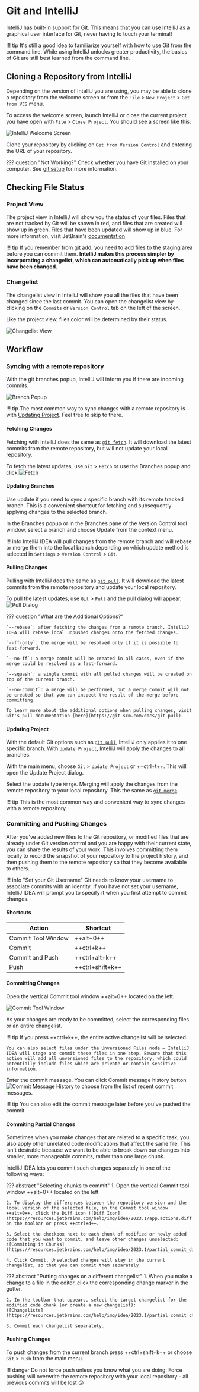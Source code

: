 # Git and IntelliJ

IntelliJ has built-in support for Git. This means that you can use IntelliJ as a graphical user interface for Git, never having to touch your terminal!

!!! tip
    It's still a good idea to familiarize yourself with how to use Git from the command line. While using IntelliJ unlocks greater productivity, the basics of Git are still best learned from the command line. 

## Cloning a Repository from IntelliJ

Depending on the version of IntelliJ you are using, you may be able to clone a repository from the welcome screen or from the `File` > `New Project` > `Get from VCS` menu.

To access the welcome screen, launch IntelliJ or close the current project you have open with `File` > `Close Project`.
You should see a screen like this:

![IntelliJ Welcome Screen](https://resources.jetbrains.com/help/img/idea/2023.1/ij_welcome_screen_options.png)

Clone your repository by clicking on `Get from Version Control` and entering the URL of your repository.

??? question "Not Working?"
    Check whether you have Git installed on your computer. See [git setup](git-intro.md#git-setup) for more information.

## Checking File Status
### Project View
The project view in IntelliJ will show you the status of your files. Files that are not tracked by Git will be shown in red, and files that are created will show up in green. Files that have been updated will show up in blue. For more information, visit JetBrain's [documentation](https://www.jetbrains.com/help/idea/file-status-highlights.html)

!!! tip
    If you remember from [git add](git-in-action-single.md#git-add), you need to add files to the staging area before you can commit them. **IntelliJ makes this process simpler by incorporating a changelist, which can automatically pick up when files have been changed.**

### Changelist

The changelist view in IntelliJ will show you all the files that have been changed since the last commit. You can open the changelist view by clicking on the `Commits` or `Version Control` tab on the left of the screen.

Like the project view, files color will be determined by their status.

![Changelist View](https://resources.jetbrains.com/help/img/idea/2023.1/changelists_in_commit_tw.png)

## Workflow

### Syncing with a remote repository

With the git branches popup, IntelliJ will inform you if there are incoming commits.

![Branch Popup](https://resources.jetbrains.com/help/img/idea/2023.1/Git_branches_incomming_commits_indicator.png)

!!! tip
    The most common way to sync changes with a remote repository is with [Updating Project](#updating-project). Feel free to skip to there.

#### Fetching Changes
Fetching with IntelliJ does the same as [`git fetch`](git-in-action-multiple.md#git-fetch). It will download the latest commits from the remote repository, but will not update your local repository.

To fetch the latest updates, use `Git` > `Fetch` or use the Branches popup and click ![Fetch](https://resources.jetbrains.com/help/img/idea/2023.1/app.vcs.fetch.svg)

#### Updating Branches
Use update if you need to sync a specific branch with its remote tracked branch. This is a convenient shortcut for fetching and subsequently applying changes to the selected branch.

In the Branches popup or in the Branches pane of the Version Control tool window, select a branch and choose Update from the context menu.

!!! info
    IntelliJ IDEA will pull changes from the remote branch and will rebase or merge them into the local branch depending on which update method is selected in `Settings` > `Version Control` > `Git`.

#### Pulling Changes
Pulling with IntelliJ does the same as [`git pull`](git-in-action-multiple.md#git-pull). It will download the latest commits from the remote repository and update your local repository.

To pull the latest updates, use `Git` > `Pull` and the pull dialog will appear.
![Pull Dialog](https://resources.jetbrains.com/help/img/idea/2023.1/git_pull_dialog.png)

??? question "What are the Additional Options?"

    `--rebase`: after fetching the changes from a remote branch, IntelliJ IDEA will rebase local unpushed changes onto the fetched changes.

    `--ff-only`: the merge will be resolved only if it is possible to fast-forward.

    `--no-ff`: a merge commit will be created in all cases, even if the merge could be resolved as a fast-forward.

    `--squash`: a single commit with all pulled changes will be created on top of the current branch.

    `--no-commit`: a merge will be performed, but a merge commit will not be created so that you can inspect the result of the merge before committing.

    To learn more about the additional options when pulling changes, visit Git's pull documentation [here](https://git-scm.com/docs/git-pull)

#### Updating Project

With the default Git options such as [`git pull`](git-in-action-multiple.md#git-pull), IntelliJ only applies it to one specific branch. With `Update Project`, IntelliJ will apply the changes to all branches.

With the main menu, choose `Git` > `Update Project` or  ++ctrl+t++. This will open the Update Project dialog.

Select the update type `Merge`. Merging will apply the changes from the remote repository to your local repository. This the same as [`git merge`](git-in-action-multiple.md#git-merge).

!!! tip
    This is the most common way and convenient way to sync changes with a remote repository.

### Committing and Pushing Changes

After you've added new files to the Git repository, or modified files that are already under Git version control and you are happy with their current state, you can share the results of your work. This involves committing them locally to record the snapshot of your repository to the project history, and then pushing them to the remote repository so that they become available to others.

!!! info "Set your Git Username"
    Git needs to know your username to associate commits with an identity. If you have not set your username, IntelliJ IDEA will prompt you to specify it when you first attempt to commit changes.

#### Shortcuts
| Action             | Shortcut         |
|--------------------|------------------|
| Commit Tool Window | ++alt+0++        |
| Commit             | ++ctrl+k++       |
| Commit and Push    | ++ctrl+alt+k++   |
| Push               | ++ctrl+shift+k++ |

#### Committing Changes
Open the vertical Commit tool window ++alt+0++ located on the left:

![Commit Tool Window](https://resources.jetbrains.com/help/img/idea/2023.1/ij_VCS_commit_tool_window.png)

As your changes are ready to be committed, select the corresponding files or an entire changelist.

!!! tip
    If you press ++ctrl+k++, the entire active changelist will be selected.

    You can also select files under the Unversioned Files node — IntelliJ IDEA will stage and commit these files in one step. Beware that this action will add all unversioned files to the repository, which could potentially include files which are private or contain sensitive information.

Enter the commit message. You can click Commit message history button ![Commit Message History](https://resources.jetbrains.com/help/img/idea/2023.1/app.vcs.history.svg) to choose from the list of recent commit messages.

!!! tip
    You can also edit the commit message later before you've pushed the commit.

#### Commiting Partial Changes

Sometimes when you make changes that are related to a specific task, you also apply other unrelated code modifications that affect the same file. 
This isn't desirable because we want to be able to break down our changes into smaller, more manageable commits, rather than one large chunk.

IntelliJ IDEA lets you commit such changes separately in one of the following ways:

??? abstract "Selecting chunks to commit"
    1. Open the vertical Commit tool window ++alt+0++ located on the left

    2. To display the differences between the repository version and the local version of the selected file, in the Commit tool window ++alt+0++, click the Diff icon ![Diff Icon](https://resources.jetbrains.com/help/img/idea/2023.1/app.actions.diff.svg) on the toolbar or press ++ctrl+d++.

    3. Select the checkbox next to each chunk of modified or newly added code that you want to commit, and leave other changes unselected:
    ![Commiting in Chunks](https://resources.jetbrains.com/help/img/idea/2023.1/partial_commit_dialog.png)

    4. Click Commit. Unselected changes will stay in the current changelist, so that you can commit them separately.

??? abstract "Putting changes on a different changelist"
    1. When you make a change to a file in the editor, click the corresponding change marker in the gutter.

    2. In the toolbar that appears, select the target changelist for the modified code chunk (or create a new changelist):
    ![Changelists](https://resources.jetbrains.com/help/img/idea/2023.1/partial_commit_changelists.png)

    3. Commit each changelist separately.

#### Pushing Changes

To push changes from the current branch press ++ctrl+shift+k++ or choose `Git` > `Push` from the main menu.



!!! danger
    Do not force push unless you know what you are doing. Force pushing will overwrite the remote repository with your local repository - all previous commits will be lost :confused:
